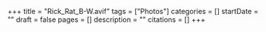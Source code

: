 +++
title = "Rick_Rat_B-W.avif"
tags = ["Photos"]
categories = []
startDate = ""
draft = false
pages = []
description = ""
citations = []
+++
